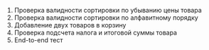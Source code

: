 1. Проверка валидности сортировки по убыванию цены товара
2. Проверка валидности сортировки по алфавитному порядку
3. Добавление двух товаров в корзину 
4. Проверка подсчета налога и итоговой суммы товара 
5. End-to-end тест
